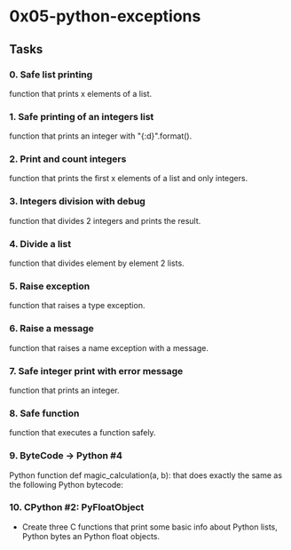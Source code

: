 # 0x05-python-exceptions


## Tasks
### 0. Safe list printing
 function that prints x elements of a list.

### 1. Safe printing of an integers list
function that prints an integer with "{:d}".format().

### 2. Print and count integers
function that prints the first x elements of a list and only integers.

### 3. Integers division with debug
 function that divides 2 integers and prints the result.

### 4. Divide a list
 function that divides element by element 2 lists.

### 5. Raise exception
function that raises a type exception.

### 6. Raise a message
 function that raises a name exception with a message.

### 7. Safe integer print with error message
 function that prints an integer.

### 8. Safe function
 function that executes a function safely.

### 9. ByteCode -> Python #4
 Python function def magic_calculation(a, b): that does exactly the same as the following Python bytecode:

### 10. CPython #2: PyFloatObject
- Create three C functions that print some basic info about Python lists, Python bytes an Python float objects.
